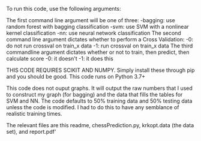To run this code, use the following arguments:

The first command line argument will be one of three:
    -bagging: use random forest with bagging classification
    -svm: use SVM with a nonlinear kernel classification
    -nn: use neural network classification
The second command line argument dictates whether to perform a Cross Validation:
    -0: do not run crossval on train_x data
    -1: run crossval on train_x data
The third commandline argument dictates whether or not to train, then predict, then calculate score
    -0: it doesn't
    -1: it does this

THIS CODE REQUIRES SCIKIT AND NUMPY. Simply install these through pip and you should be good. This code runs on Python 3.7+

This code does not ouput graphs. It will output the raw numbers that I used to construct my graph (for bagging)
and the data that fills the tables for SVM and NN. The code defaults to 50% training data and 50% testing data
unless the code is modified. I had to do this to have any semblance of realistic training times.

The relevant files are this readme, chessPrediction.py, krkopt.data (the data set), and report.pdf'
